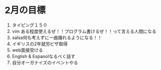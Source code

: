 # 2月の目標

1. タイピング１５０
1. vim ある程度使えるぜ！！プログラム書けるぜ！！って言える人間になる
1. salsa何も考えずに一曲踊れるようになる！！
1. イギリスの2年就労ビザ取得
1. web面接受ける
1. English & Espanolなるべく話す
1. 自分オーガナイズのイベントやる


